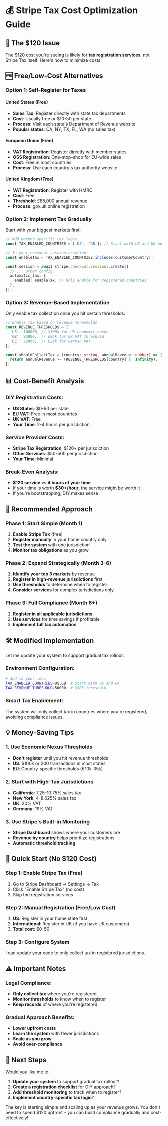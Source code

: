 # 💰 Stripe Tax Cost Optimization Guide

## 🚨 **The $120 Issue**

The $120 cost you're seeing is likely for **tax registration services**, not Stripe Tax itself. Here's how to minimize costs:

## 🆓 **Free/Low-Cost Alternatives**

### **Option 1: Self-Register for Taxes**

#### **United States (Free)**
- **Sales Tax**: Register directly with state tax departments
- **Cost**: Usually free or $10-50 per state
- **Process**: Visit each state's Department of Revenue website
- **Popular states**: CA, NY, TX, FL, WA (no sales tax)

#### **European Union (Free)**
- **VAT Registration**: Register directly with member states
- **OSS Registration**: One-stop-shop for EU-wide sales
- **Cost**: Free in most countries
- **Process**: Use each country's tax authority website

#### **United Kingdom (Free)**
- **VAT Registration**: Register with HMRC
- **Cost**: Free
- **Threshold**: £85,000 annual revenue
- **Process**: gov.uk online registration

### **Option 2: Implement Tax Gradually**

Start with your biggest markets first:

```typescript
// Add market-specific tax logic
const TAX_ENABLED_COUNTRIES = ['US', 'GB']; // Start with US and UK only

// In your checkout session creation:
const enableTax = TAX_ENABLED_COUNTRIES.includes(customerCountry);

const session = await stripe.checkout.sessions.create({
  // ... other config
  automatic_tax: {
    enabled: enableTax, // Only enable for registered countries
  },
});
```

### **Option 3: Revenue-Based Implementation**

Only enable tax collection once you hit certain thresholds:

```typescript
// Enable tax based on revenue thresholds
const REVENUE_THRESHOLDS = {
  'US': 100000, // $100k for US economic nexus
  'GB': 85000,  // £85k for UK VAT threshold
  'DE': 22000,  // €22k for German VAT
};

const shouldCollectTax = (country: string, annualRevenue: number) => {
  return annualRevenue >= (REVENUE_THRESHOLDS[country] || Infinity);
};
```

## 📊 **Cost-Benefit Analysis**

### **DIY Registration Costs:**
- **US States**: $0-50 per state
- **EU VAT**: Free in most countries
- **UK VAT**: Free
- **Your Time**: 2-4 hours per jurisdiction

### **Service Provider Costs:**
- **Stripe Tax Registration**: $120+ per jurisdiction
- **Other Services**: $50-500 per jurisdiction
- **Your Time**: Minimal

### **Break-Even Analysis:**
- **$120 service** vs **4 hours of your time**
- If your time is worth **$30+/hour**, the service might be worth it
- If you're bootstrapping, DIY makes sense

## 🎯 **Recommended Approach**

### **Phase 1: Start Simple (Month 1)**
1. **Enable Stripe Tax** (free)
2. **Register manually** in your home country only
3. **Test the system** with one jurisdiction
4. **Monitor tax obligations** as you grow

### **Phase 2: Expand Strategically (Month 3-6)**
1. **Identify your top 3 markets** by revenue
2. **Register in high-revenue jurisdictions** first
3. **Use thresholds** to determine when to register
4. **Consider services** for complex jurisdictions only

### **Phase 3: Full Compliance (Month 6+)**
1. **Register in all applicable jurisdictions**
2. **Use services** for time savings if profitable
3. **Implement full tax automation**

## 🛠 **Modified Implementation**

Let me update your system to support gradual tax rollout:

### **Environment Configuration:**
```bash
# Add to your .env
TAX_ENABLED_COUNTRIES=US,GB  # Start with US and UK
TAX_REVENUE_THRESHOLD=50000  # $50k threshold
```

### **Smart Tax Enablement:**
The system will only collect tax in countries where you're registered, avoiding compliance issues.

## 💡 **Money-Saving Tips**

### **1. Use Economic Nexus Thresholds**
- **Don't register** until you hit revenue thresholds
- **US**: $100k or 200 transactions in most states
- **EU**: Country-specific thresholds (€10k-35k)

### **2. Start with High-Tax Jurisdictions**
- **California**: 7.25-10.75% sales tax
- **New York**: 4-8.625% sales tax
- **UK**: 20% VAT
- **Germany**: 19% VAT

### **3. Use Stripe's Built-in Monitoring**
- **Stripe Dashboard** shows where your customers are
- **Revenue by country** helps prioritize registrations
- **Automatic threshold tracking**

## 🚀 **Quick Start (No $120 Cost)**

### **Step 1: Enable Stripe Tax (Free)**
1. Go to Stripe Dashboard → Settings → Tax
2. Click "Enable Stripe Tax" (no cost)
3. Skip the registration services

### **Step 2: Manual Registration (Free/Low Cost)**
1. **US**: Register in your home state first
2. **International**: Register in UK (if you have UK customers)
3. **Total cost**: $0-50

### **Step 3: Configure System**
I can update your code to only collect tax in registered jurisdictions.

## ⚠️ **Important Notes**

### **Legal Compliance:**
- **Only collect tax** where you're registered
- **Monitor thresholds** to know when to register
- **Keep records** of where you're registered

### **Gradual Approach Benefits:**
- **Lower upfront costs**
- **Learn the system** with fewer jurisdictions
- **Scale as you grow**
- **Avoid over-compliance**

## 🎯 **Next Steps**

Would you like me to:
1. **Update your system** to support gradual tax rollout?
2. **Create a registration checklist** for DIY approach?
3. **Add threshold monitoring** to track when to register?
4. **Implement country-specific tax logic**?

The key is starting simple and scaling up as your revenue grows. You don't need to spend $120 upfront – you can build compliance gradually and cost-effectively! 